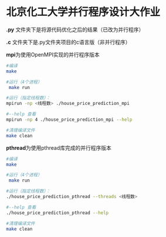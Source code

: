 # 北京化工大学并行程序设计大作业

**.py** 文件夹下是将源代码优化之后的结果（已改为并行程序）

**.c** 文件夹下是.py文件夹项目的c语言版（非并行程序）

**mpi**为使用OpenMPI实现的并行程序版本

```bash
#编译
make

#运行（4个进程）
 make run

#运行（指定线程数）：
mpirun -np <线程数> ./house_price_prediction_mpi

#--help 查看
mpirun -np 4 ./house_price_prediction_mpi --help

#清理编译文件
make clean
```

**pthread**为使用pthread库完成的并行程序版本

```bash
#编译
make

#运行（4个进程）
 make run

#运行（指定线程数）：
./house_price_prediction_pthread --threads <线程数>

#--help 查看
./house_price_prediction_pthread --help

#清理编译文件
make clean
```
